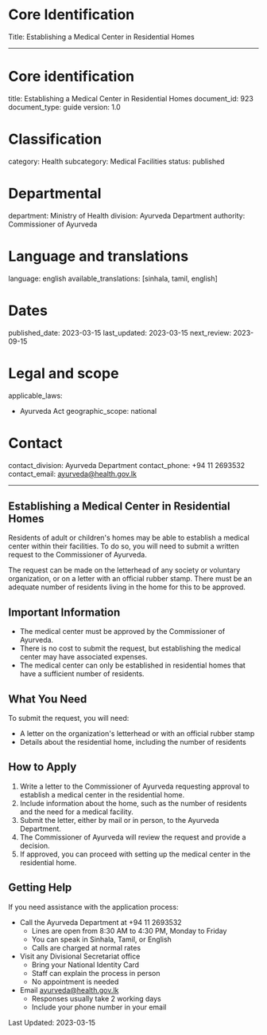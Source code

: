 # Core Identification
Title: Establishing a Medical Center in Residential Homes

---
# Core identification
title: Establishing a Medical Center in Residential Homes
document_id: 923
document_type: guide
version: 1.0

# Classification
category: Health
subcategory: Medical Facilities
status: published

# Departmental
department: Ministry of Health
division: Ayurveda Department
authority: Commissioner of Ayurveda

# Language and translations
language: english
available_translations: [sinhala, tamil, english]

# Dates
published_date: 2023-03-15
last_updated: 2023-03-15
next_review: 2023-09-15

# Legal and scope
applicable_laws:
 - Ayurveda Act
geographic_scope: national

# Contact
contact_division: Ayurveda Department
contact_phone: +94 11 2693532
contact_email: ayurveda@health.gov.lk

---

## Establishing a Medical Center in Residential Homes

Residents of adult or children's homes may be able to establish a medical center within their facilities. To do so, you will need to submit a written request to the Commissioner of Ayurveda.

The request can be made on the letterhead of any society or voluntary organization, or on a letter with an official rubber stamp. There must be an adequate number of residents living in the home for this to be approved.

## Important Information

- The medical center must be approved by the Commissioner of Ayurveda.
- There is no cost to submit the request, but establishing the medical center may have associated expenses.
- The medical center can only be established in residential homes that have a sufficient number of residents.

## What You Need

To submit the request, you will need:
- A letter on the organization's letterhead or with an official rubber stamp
- Details about the residential home, including the number of residents

## How to Apply

1. Write a letter to the Commissioner of Ayurveda requesting approval to establish a medical center in the residential home.
2. Include information about the home, such as the number of residents and the need for a medical facility.
3. Submit the letter, either by mail or in person, to the Ayurveda Department.
4. The Commissioner of Ayurveda will review the request and provide a decision.
5. If approved, you can proceed with setting up the medical center in the residential home.

## Getting Help

If you need assistance with the application process:

- Call the Ayurveda Department at +94 11 2693532
    - Lines are open from 8:30 AM to 4:30 PM, Monday to Friday
    - You can speak in Sinhala, Tamil, or English
    - Calls are charged at normal rates
- Visit any Divisional Secretariat office
    - Bring your National Identity Card
    - Staff can explain the process in person
    - No appointment is needed
- Email ayurveda@health.gov.lk
    - Responses usually take 2 working days
    - Include your phone number in your email

Last Updated: 2023-03-15